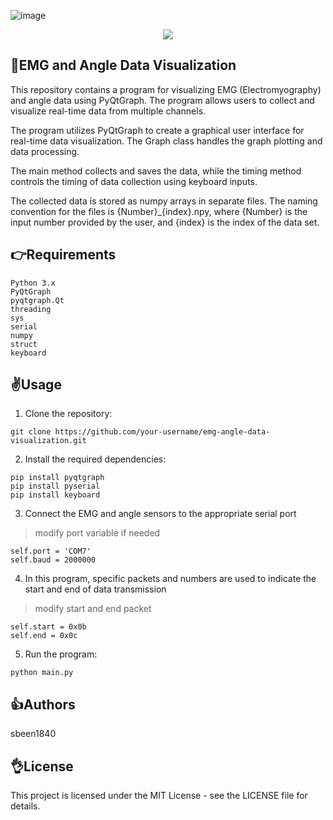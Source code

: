 ![image](https://github.com/sbeen1840/DE-emg-data-visualization/assets/108644811/e4975c90-1fe2-4913-9d40-8972d0285413)

<p align="center"><img src="[image_src](https://github.com/sbeen1840/DE-emg-data-visualization/assets/108644811/e4975c90-1fe2-4913-9d40-8972d0285413)"></p>

## 🤚EMG and Angle Data Visualization
This repository contains a program for visualizing EMG (Electromyography) and angle data using PyQtGraph. The program allows users to collect and visualize real-time data from multiple channels.

The program utilizes PyQtGraph to create a graphical user interface for real-time data visualization. The Graph class handles the graph plotting and data processing. 

The main method collects and saves the data, while the timing method controls the timing of data collection using keyboard inputs.

The collected data is stored as numpy arrays in separate files. The naming convention for the files is {Number}_{index}.npy, where {Number} is the input number provided by the user, and {index} is the index of the data set.



## 👉Requirements
```
Python 3.x
PyQtGraph
pyqtgraph.Qt
threading
sys
serial
numpy
struct
keyboard
```

## ✌️Usage
1. Clone the repository:
```
git clone https://github.com/your-username/emg-angle-data-visualization.git
```
2. Install the required dependencies:
```
pip install pyqtgraph
pip install pyserial
pip install keyboard
```
3. Connect the EMG and angle sensors to the appropriate serial port
> modify port variable if needed
```
self.port = 'COM7'
self.baud = 2000000
```
4. In this program, specific packets and numbers are used to indicate the start and end of data transmission
> modify start and end packet
```
self.start = 0x0b
self.end = 0x0c
```
5. Run the program:
```
python main.py
```

## 👍Authors
sbeen1840

## 👌License
This project is licensed under the MIT License - see the LICENSE file for details.
